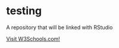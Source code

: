 # testing
A repository that will be linked with RStudio

<a href="https://www.w3schools.com">Visit W3Schools.com!</a> 
